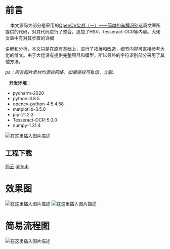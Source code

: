 # 前言

&nbsp;&nbsp;&nbsp;&nbsp;本文源码大部分是采用的[OpenCV实战（一）——简单的车牌识别](https://blog.csdn.net/weixin_41695564/article/details/79712393)这篇文章所提供的代码，对其代码进行了整合，追加了HSV、tesseract-OCR等内容。大佬文章中有对其步骤的详细

讲解和分析，本文只是在原有基础上，进行了拓展和改造，细节内容可直接参考大佬的博文。由于大佬没有提供完整项目和模型，所以最终的字符识别部分采用了其他方法。

*ps：所有图片素材均源自网络，如果侵权可私信，立删。*

&nbsp;&nbsp;&nbsp;**开发环境：**
 - pycharm-2020
 - python-3.8.5
 - opencv-python-4.5.4.58
 - matplotlib-3.5.0
 - pip-21.2.3
 - Tesseract-OCR-5.0.0
 - numpy-1.21.4
 
 ![在这里插入图片描述](https://img-blog.csdnimg.cn/c8bd675127504b898335883ee67528d4.png?x-oss-process=image/watermark,type_ZHJvaWRzYW5zZmFsbGJhY2s,shadow_50,text_Q1NETiBATG92ZeS4tuS8iuWNoea0m-aWrw==,size_14,color_FFFFFF,t_70,g_se,x_16)
 
## 工程下载
[码云](https://gitee.com/ikaros-521/python_opencv_LPR) [github](https://github.com/Ikaros-521/python_opencv_LPR)
 
# 效果图
![在这里插入图片描述](https://img-blog.csdnimg.cn/941392c6654f4ecab32113292769ac76.png?x-oss-process=image/watermark,type_ZHJvaWRzYW5zZmFsbGJhY2s,shadow_50,text_Q1NETiBATG92ZeS4tuS8iuWNoea0m-aWrw==,size_20,color_FFFFFF,t_70,g_se,x_16)
![在这里插入图片描述](https://img-blog.csdnimg.cn/d3427f705f3f4d37816ba943b1707c95.png?x-oss-process=image/watermark,type_ZHJvaWRzYW5zZmFsbGJhY2s,shadow_50,text_Q1NETiBATG92ZeS4tuS8iuWNoea0m-aWrw==,size_20,color_FFFFFF,t_70,g_se,x_16) 
# 简易流程图
![在这里插入图片描述](https://img-blog.csdnimg.cn/93255a62a4414695a3d3f59d86f4d858.png?x-oss-process=image/watermark,type_ZHJvaWRzYW5zZmFsbGJhY2s,shadow_50,text_Q1NETiBATG92ZeS4tuS8iuWNoea0m-aWrw==,size_7,color_FFFFFF,t_70,g_se,x_16#pic_center)